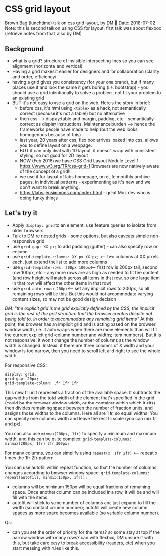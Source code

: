 # CSS grid layout

Brown Bag (lunchtime) talk on css grid layout, by DM :tada:
Date: 2018-07-02
Note: this is second talk on using CSS for layout, first talk was about flexbox (retrieve notes from that, also by DM)

## Background
* what is a grid? structure of invisible intersecting lines so you can see alignment (horizontal and vertical)
* Having a grid makes it easier for designers and for collaboration (clarity and order, efficiency)
* having a grid gives you consistency (for your one brand), but if many places use it and look the same it gets boring (i.e. bootstrap) - you should use a grid intentionally to solve a problem, not fit your problem to an existing grid
* BUT it's not easy to use a grid on the web. Here's the story in brief:
  * before css, it's html using `<table>` as a hack, not semantically correct (because it's not a table!) but no alternative
  * then css --> display:table and margin, padding, etc - semantically correct as display instructions. Maintenance burden --> hence the frameworks people have made to help (but the web looks homogenous because of this)
  * last year, 20 years after css, flex box arrives! baked into css, allows you to define layout on a webpage.
  * BUT it can only deal with 1D layout, it doesn't wrap with consistent styling, so not good for 2D layout
  * NOW (Feb 2018) we have CSS Grid Layout Module Level 1 - https://www.w3.org/TR/css-grid-1 Browsers are now natively aware of the concept of a grid!!
   * we use it for layout of labs homepage, on eLife monthly archive pages, in individual patterns - experimenting as it's new and we don't want to break anything.
   * https://labs.jensimmons.com/index.html - great Moz dev who is doing funky things

## Let's try it
* Apply ```display: grid``` to an element, use feature queries to isolate from older browsers
* Talk to DM re nested grids - some options, but also caveats
simple non-responsive grid
* use `grid-gap: XX px;` to add padding (gutter) - can also specify row or column
* use `grid-template-columns: XX px XX px;` <-- two columns at XX pixels each, just extend the list to add more columns
* use `grid-template-rows: 200px 100px`<-- first row is 200px tall, second row 100px, etc - any more rows are as high as needed to fit the content (and row height will match across all items in that row, so one large item in that row will affect the other items in that row)
* use `grid-auto-rows: 200px`<-- set any implicit rows to 200px, so all remaining rows will be this. But this would not accommodate varying content sizes, so may not be good design decision

*DM: "the explicit grid is the grid explicitly defined by the CSS, the implicit grid is the rest of the grid structure that the browser creates despite not being told to, in order to accommodate any remaining grid items"*
At this point, the browser has an implicit grid and is acting based on the browser window width, i.e. it auto wraps when there are more elements than will fit the current explicit grid (column number and widths; item numbers). But it is not responsive: it won't change the number of columns as the window width is changed. Instead, if there are three columns of X width and your window is too narrow, then you need to scroll left and right to see the whole width.

For responsive CSS:
```
display: grid;
grid-gap: 20px;
grid-template-column: 1fr 1fr 1fr
```
This new fr unit represents a fraction of the available space. It subtracts the gap widths from the total width of the element that's specified in the grid (could be the browser window width, or the container within which it sits) then divides remaining space between the number of fraction units, and assigns those widths to the columns. Here all are 1 fr, so equal widths. You can specify one columns width and leave the rest to scale (you can mix fr and px).

You can also use `minmax(200px, 1fr)` to specify a minimum and maximum width, and this can be quite complex: `grid-template-columns: minmax(200px, 1fr) 2fr 300px;`

For many columns, you can simplify using `repeat(x, 1fr 2fr)` <-- repeat x times the 1fr 2fr pattern

You can use autofill within repeat function, so that the number of columns changes according to browser window space: `grid-template-columns: repeat(autofill, minmix(150px, 1fr));`
* columns will be minimum 150px will be equal fractions of remaining space. Once another column can be included in a row, it will be and will fill with the items.
* autofit will stick to same number of columns and just expand to fill the width (so contact column number); autofill will create new column spaces as more space becomes available (so variable column number).

Qs:
* can you set the order of priority for the items? so some stay at top if the narrow window with many rows? can with flexbox, DM unsure if with this, but take care easy to break accessibility (readers, etc) when you start messing with rules like this.
